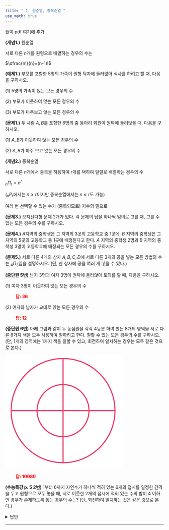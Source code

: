 ```yaml
---
title: " 1. 원순열, 중복순열 "
use_math: true
---
```


풀이 pdf 여기에 추가

**(개념1.)** 원순열

서로 다른 $n$개를 원형으로 배열하는 경우의 수는

$\dfrac{n!}{n}=(n-1)!$

**(예제1.)** 부모를 포함한 5명의 가족이 원형 탁자에 둘러앉아 식사를 하려고 할 때, 다음을 구하시오.


(1) 5명의 가족이 앉는 모든 경우의 수

(2) 부모가 이웃하여 앉는 모든 경우의 수

(3) 부모가 마주보고 앉는 모든 경우의 수

**(문제1.)** 두 사람 $A, B$를 포함한 6명의 춤 동아리 회원이 원탁에 둘러앉을 때, 다음을 구하시오.

(1) $A, B$가 이웃하여 앉는 모든 경우의 수

(2) $A, B$가 마주 보고 앉는 모든 경우의 수

**(개념2.)** 중복순열

서로 다른 $n$개에서 중복을 허용하여 $r$개를 택하여 일렬로 배열하는 경우의 수

${_n}\Pi{_r}=n^r$

(${_n}P{_r}$에서는 $n\ge r$이지만 중복순열에서는 $n\le r$도 가능)

여러 번 선택할 수 있는 수가 (중복되므로) 지수의 밑으로

**(문제3.)** 오지선다형 문제 2개가 있다. 각 문제의 답을 하나씩 임의로 고를 때, 고를 수 있는 모든 경우의 수를 구하시오.



**(문제4.)** $A$지역의 중학생은 그 지역의 3곳의 고등학교 중 1곳에, $B$ 지역의 중학생은 그 지역의 5곳의 고등학교 중 1곳에 배정된다고 한다. $A$ 지역의 중학생 2명과 $B$ 지역의 중학생 3명이 고등학교에 배정되는 모든 경우의 수를 구하시오.



**(문제5.)** 서로 다른 4개의 상자 $A, B, C, D$에 서로 다른 3개의 공을 넣는 모든 방법의 수는 ${_4}\Pi{_3}$임을 설명하시오. (단, 한 상자에 공을 여러 개 넣을 수 있다.)


**(중단원 5번)** 남자 3명과 여자 3명이 원탁에 둘러앉아 토의를 할 때, 다음을 구하시오.

(1) 여자 3명이 이웃하여 앉는 모든 경우의 수

**<span style="color: red;">$\qquad$답: $36$</span>**

(2) 여자와 남자가 교대로 앉는 모든 경우의 수

**<span style="color: red;">$\qquad$답: $12$</span>**

**(중단원 6번)** 아래 그림과 같이 두 동심원을 각각 4등분 하여 만든 8개의 영역을 서로 다른 8가지 색을 모두 사용하여 칠하려고 한다. 칠할 수 있는 모든 경우의 수를 구하시오. (단, 1개의 영역에는 1가지 색을 칠할 수 있고, 회전하여 일치하는 경우는 모두 같은 것으로 본다.) 

<img src="/assets/Pasted image 20240225230407.png"/>

**<span style="color: red;">$\qquad$답: $10080$</span>**


**(수능특강 p. 5 2번)** 1부터 6까지 자연수가 하나씩 적혀 있는 6개의 접시를 일정한 간격을 두고 원형으로 모두 놓을 때, 서로 이웃한 2개의 접시에 적혀 있는 수의 합이 4 이하인 경우가 존재하도록 놓는 경우의 수는? (단, 회전하여 일치하는 것은 같은 것으로 본다.)

<details>
    <summary>답안</summary>

    <span style="color: red;">$\qquad$답: $84$</span>

<a href="https://youtube.com/shorts/LBqPqwNILB0?feature=share">쇼츠 영상 풀이</a>

</details> 

***
